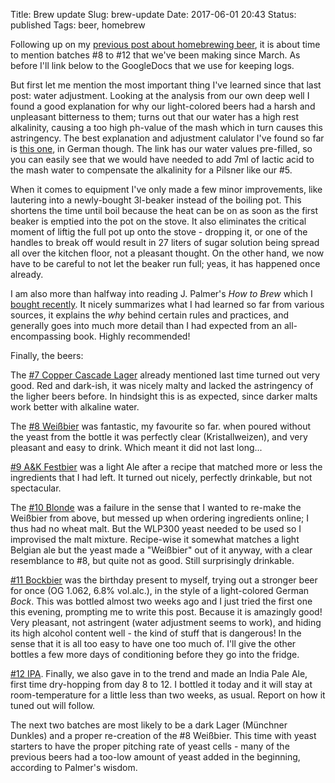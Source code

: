 Title: Brew update
Slug: brew-update
Date: 2017-06-01 20:43
Status: published
Tags: beer, homebrew

Following up on my [previous post about homebrewing
beer]({filename}/homebrew.md), it is about time to mention batches #8 to #12
that we've been making since March. As before I'll link below to the GoogleDocs
that we use for keeping logs.

But first let me mention the most important thing I've learned since that last
post: water adjustment. Looking at the analysis from our own deep well I found
a good explanation for why our light-colored beers had a harsh and unpleasant
bitterness to them; turns out that our water has a high rest alkalinity,
causing a too high ph-value of the mash which in turn causes this astringency.
The best explanation and adjustment calulator I've found so far is [this
one](http://www.maischemalzundmehr.de/index.php?inhaltmitte=toolswasserrechner&sk43=225&ubi=mg%2Fl&ca=30&uca=mg%2Fl&mg=5&umg=mg%2Fl&so4=2&uso4=mg%2Fl&cl=3&ucl=mg%2Fl&na=43&una=mg%2Fl&vol_total=23&vol_hg=19&salz_zu_hg=ja&msprozent=80&ms1=Pilsner),
in German though. The link has our water values pre-filled, so you can easily
see that we would have needed to add 7ml of lactic acid to the mash water to
compensate the alkalinity for a Pilsner like our #5.

When it comes to equipment I've only made a few minor improvements, like
lautering into a newly-bought 3l-beaker instead of the boiling pot. This
shortens the time until boil because the heat can be on as soon as the first
beaker is emptied into the pot on the stove. It also eliminates the critical
moment of liftig the full pot up onto the stove - dropping it, or one of the
handles to break off would result in 27 liters of sugar solution being spread
all over the kitchen floor, not a pleasant thought. On the other hand, we now
have to be careful to not let the beaker run full; yeas, it has happened once
already.

I am also more than halfway into reading J. Palmer's _How to Brew_ which I
[bought recently]({filename}/booktreat.md). It nicely summarizes what I had
learned so far from various sources, it explains the _why_ behind certain rules
and practices, and generally goes into much more detail than I had expected from
an all-encompassing book. Highly recommended!

Finally, the beers:

The [#7 Copper Cascade
Lager](https://docs.google.com/document/d/1lJwi0-cplHKjqDs-6yPvbZptPV1IsLeYOQf-EwbowOU/edit?usp=sharing)
already mentioned last time turned out very good. Red and dark-ish, it was
nicely malty and lacked the astringency of the ligher beers before. In
hindsight this is as expected, since darker malts work better with alkaline
water.

The [#8
Weißbier](https://docs.google.com/document/d/1VmklS7ASET_H7rcRgYdWGCUYtwuONUf8F_Op_vw0t_g/edit?usp=sharing)
was fantastic, my favourite so far. when poured without the yeast from the
bottle it was perfectly clear (Kristallweizen), and very pleasant and easy to
drink. Which meant it did not last long...

[#9 A&K
Festbier](https://docs.google.com/document/d/1OydZg_R3U0klLYAdqvv7nNlnhSZeMAnh9KtIk6F1AnI/edit?usp=sharing)
was a light Ale after a recipe that matched more or less the ingredients that I
had left. It turned out nicely, perfectly drinkable, but not spectacular.

The [#10
Blonde](https://docs.google.com/document/d/1Jeo830YeJVCQpI4lheYKT00bRzUV5iveV6C-s739Dvo/edit?usp=sharing)
was a failure in the sense that I wanted to re-make the Weißbier from above,
but messed up when ordering ingredients online; I thus had no wheat malt. But
the WLP300 yeast needed to be used so I improvised the malt mixture. Recipe-wise it
somewhat matches a light Belgian ale but the yeast made a "Weißbier" out of it
anyway, with a clear resemblance to #8, but quite not as good. Still
surprisingly drinkable.

[#11
Bockbier](https://docs.google.com/document/d/180EU4edDr5Q88X0e-xsUYo5RMGiAuz_MvJBnsJ-Pudk/edit?usp=sharing)
was the birthday present to myself, trying out a stronger beer for once (OG
1.062, 6.8% vol.alc.), in the style of a light-colored German _Bock_. This was
bottled almost two weeks ago and I just tried the first one this evening,
prompting me to write this post. Because it is amazingly good! Very pleasant,
not astringent (water adjustment seems to work), and hiding its high alcohol
content well - the kind of stuff that is dangerous! In the sense that it is all
too easy to have one too much of. I'll give the other bottles a few more days
of conditioning before they go into the fridge.

[#12
IPA](https://docs.google.com/document/d/1vFmse8UVpOZCY0I7zW-6e07gu71LuNt8xSfLO0ZxsV4/edit?usp=sharing).
Finally, we also gave in to the trend and made an India Pale Ale, first time
dry-hopping from day 8 to 12. I bottled it today and it will stay at
room-temperature for a little less than two weeks, as usual. Report on how it
tuned out will follow.

The next two batches are most likely to be a dark Lager (Münchner Dunkles) and
a proper re-creation of the #8 Weißbier. This time with yeast starters to have
the proper pitching rate of yeast cells - many of the previous beers had a
too-low amount of yeast added in the beginning, according to Palmer's wisdom.

